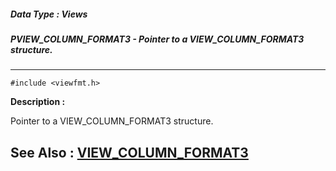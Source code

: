 ##### Data Type : Views
##### PVIEW_COLUMN_FORMAT3 - Pointer to a VIEW_COLUMN_FORMAT3 structure.
---
```
#include <viewfmt.h>
```
**Description :**

Pointer to a VIEW_COLUMN_FORMAT3 structure.

**See Also :**
[VIEW_COLUMN_FORMAT3](/reference/Data/VIEW_COLUMN_FORMAT3)
---

